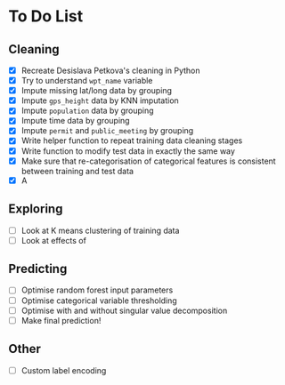 # To Do List

## Cleaning

- [x] Recreate Desislava Petkova's cleaning in Python
- [x] Try to understand `wpt_name` variable
- [x] Impute missing lat/long data by grouping
- [x] Impute `gps_height` data by KNN imputation
- [x] Impute `population` data by grouping
- [x] Impute time data by grouping
- [x] Impute `permit` and `public_meeting` by grouping
- [x] Write helper function to repeat training data cleaning stages
- [x] Write function to modify test data in exactly the same way
 - [x] Make sure that re-categorisation of categorical features is consistent between training and test data
- [x] A

## Exploring
- [ ] Look at K means clustering of training data
- [ ] Look at effects of 

## Predicting
- [ ] Optimise random forest input parameters
- [ ] Optimise categorical variable thresholding
- [ ] Optimise with and without singular value decomposition
- [ ] Make final prediction!

## Other
- [ ] Custom label encoding